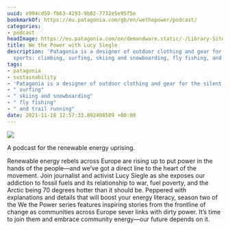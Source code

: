 ```yaml
---
uuid: e994cd59-fb63-4193-9b02-7732e5e95f5e
bookmarkOf: https://eu.patagonia.com/gb/en/wethepower/podcast/
categories:
- podcast
headImage: https://eu.patagonia.com/on/demandware.static/-/Library-Sites-PatagoniaShared/default/dwe15af025/images/wethepower/wethepower-lucy-siegle-hero-3.jpg
title: We the Power with Lucy Siegle
description: 'Patagonia is a designer of outdoor clothing and gear for the silent
  sports: climbing, surfing, skiing and snowboarding, fly fishing, and trail running'
tags:
- patagonia
- sustainability
- 'Patagonia is a designer of outdoor clothing and gear for the silent sports: climbing'
- " surfing"
- " skiing and snowboarding"
- " fly fishing"
- " and trail running"
date: 2021-11-18 12:57:33.892408509 +00:00
---
```


![](https://eu.patagonia.com/dw/image/v2/bdjb_PRD/on/demandware.static/-/Library-Sites-PatagoniaShared/default/dwe15af025/images/wethepower/wethepower-lucy-siegle-hero-3.jpg?q=80&sw=350&)

A podcast for the renewable energy uprising.

Renewable energy rebels across Europe are rising up to put power in the hands of the people—and we’ve got a direct line to the heart of the movement. Join journalist and activist Lucy Siegle as she exposes our addiction to fossil fuels and its relationship to war, fuel poverty, and the Arctic being 70 degrees hotter than it should be. Peppered with explanations and details that will boost your energy literacy, season two of the We the Power series features inspiring stories from the frontline of change as communities across Europe sever links with dirty power. It’s time to join them and embrace community energy—our future depends on it.